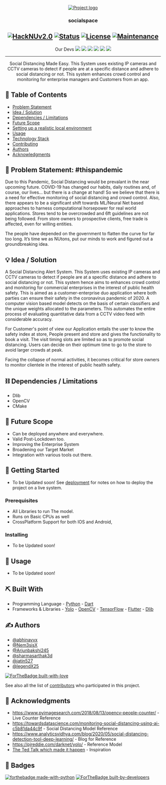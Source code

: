 <p align="center">
  <a href="" rel="noopener">
 <img src="https://i.imgur.com/AZ2iWek.png" alt="Project logo"></a>
</p>
<h3 align="center">socialspace</h3>


<div align="center">


  [![HackNUv2.0](https://img.shields.io/badge/hackathon-HackNUv2.0-success)](https://hacknu2-0.github.io/) 
  [![Status](https://img.shields.io/badge/status-active-success.svg)]() 
  [![License](https://img.shields.io/badge/license-MIT-success.svg)](LICENSE.md)
  [![Maintenance](https://img.shields.io/badge/Maintained%3F-yes-green.svg)](https://GitHub.com/Naereen/StrapDown.js/graphs/commit-activity)
 --------------------------------------------------------------------------
  Our Devs
  ![](https://img.shields.io/badge/professor-Sarthak-red)
  ![](https://img.shields.io/badge/trailblazer-Shresth-blue)
  ![](https://img.shields.io/badge/jumper-Arjun-blueviolet)
  ![](https://img.shields.io/badge/allnighter-Abhinav-orange)
  ![](https://img.shields.io/badge/specialist-Ayush-9cf)
  ![](https://img.shields.io/badge/expert-Jatin-green)
</div>


---


<p align="center"> Social Distancing Made Easy. This System uses existing IP cameras and CCTV cameras to detect if people are at a specific distance and adhere to social distancing or not. This system enhances crowd control and monitoring for enterprise managers and Customers from an app.
    <br> 
</p>

## 📝 Table of Contents
- [Problem Statement](#problem_statement)
- [Idea / Solution](#idea)
- [Dependencies / Limitations](#limitations)
- [Future Scope](#future_scope)
- [Setting up a realistic local environment](#getting_started)
- [Usage](#usage)
- [Technology Stack](#tech_stack)
- [Contributing](../CONTRIBUTING.md)
- [Authors](#authors)
- [Acknowledgments](#acknowledgments)

## 🧐 Problem Statement: #thispandemic <a name = "problem_statement"></a>
Due to this Pandemic, Social Distancing would be prevalant in the near upcoming future. COVID-19 has changed our habits, daily routines and, of course, our lives... but there is a change at hand! So we believe that there is a need for effective monitoring of social distancing and crowd control. Also, there appears to be a significant shift towards ML/Neural Net based approaches to harness computational horsepower for real world applications. Stores tend to be overcrowded and 6ft guidelines are not being followed. From store owners to prospective clients, free trade is affected, even for willing entities.

The people have depended on the government to flatten the curve for far too long.
It’s time we as NUtons, put our minds to work and figured out a groundbreaking idea.



## 💡 Idea / Solution <a name = "idea"></a>
A Social Distancing Alert System. This System uses existing IP cameras and CCTV cameras to detect if people are at a specific distance and adhere to social distancing or not. This system hence aims to enhances crowd control and monitoring for commercial enterprises in the interest of public health safety. This is aimed as a customer-enterprise duo application where both parties can ensure their safety in the coronavirus pandemic of 2020. A computer vision based model detects on the basis of certain classifiers and the unique weights allocated to the parameters. This automates the entire process of evaluating quantitative data from a CCTV video feed with considerable accuracy.

For Customer's point of view our Application entails the user to know the safety index at store, People present and store and gives the functionality to book a visit. The visit timing slots are limited so as to promote social distancing. Users can decide on their optimum time to go to the store to avoid larger crowds at peak.

Facing the collapse of normal activities, it becomes critical for store owners to monitor clientele in the interest of public health safety.


## ⛓️ Dependencies / Limitations <a name = "limitations"></a>
- Dlib
- OpenCV
- CMake

## 🚀 Future Scope <a name = "future_scope"></a>
- Can be deployed anywhere and everywhere.
- Valid Post-Lockdown too.
- Improving the Enterprise System
- Broadening our Target Market
- Integration with various tools out there.


## 🏁 Getting Started <a name = "getting_started"></a>
- To be Updated soon!
 See [deployment](#deployment) for notes on how to deploy the project on a live system.

### Prerequisites
- All Libraries to run The model.
- Runs on Basic CPUs as well
- CrossPlatform Support for both IOS and Android, 


### Installing
- To be Updated soon!


## 🎈 Usage <a name="usage"></a>
- To be Updated soon!


## ⛏️ Built With <a name = "tech_stack"></a>
- Programming Language - [Python](https://www.python.org/)
                       - [Dart](https://dart.dev/)
- Frameworks & Libraries - [Yolo](https://pjreddie.com/darknet/yolo/)
                         - [OpenCV](https://opencv.org/)
                         - [TensorFlow](https://www.tensorflow.org/)
                         - [Flutter](https://flutter.dev/)
                         - [Dlib](https://pypi.org/project/dlib/)


## ✍️ Authors <a name = "authors"></a>
- [@abhinavvx](https://github.com/abhinavvx) 
- [@Nem3sisX](https://github.com/Nem3sisX)
- [@Arjunbakshi245](https://github.com/Arjunbakshi245)
- [@sharmasarthak3d](https://github.com/sharmasarthak3d)
- [@jatin527](https://github.com/jatin527) 
- [@legendX25](https://github.com/legendx25)

[![ForTheBadge built-with-love](http://ForTheBadge.com/images/badges/built-with-love.svg)](https://GitHub.com/Naereen/)


See also all 
the list of [contributors](https://github.com/kylelobo/The-Documentation-Compendium/contributors) 
who participated in this project.

## 🎉 Acknowledgments <a name = "acknowledgments"></a>
- https://www.pyimagesearch.com/2018/08/13/opencv-people-counter/ - Live Counter Reference
- https://towardsdatascience.com/monitoring-social-distancing-using-ai-c5b81da44c9f - Social Distancing Model Reference
- https://www.analyticsvidhya.com/blog/2020/05/social-distancing-detection-tool-deep-learning/ - Blog for Reference
- https://pjreddie.com/darknet/yolo/ - Reference Model
- [The Ted Talk which made it happen](https://www.youtube.com/watch?v=Cgxsv1riJhI) - Inspiration

## 🎉 Badges <a name = "badges"></a>
[![forthebadge made-with-python](http://ForTheBadge.com/images/badges/made-with-python.svg)](https://www.python.org/)
[![ForTheBadge built-by-developers](http://ForTheBadge.com/images/badges/built-by-developers.svg)](https://GitHub.com/Naereen/)
